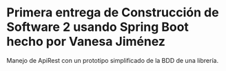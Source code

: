 # Primera entrega de Construcción de Software 2 usando Spring Boot hecho por Vanesa Jiménez
Manejo de ApiRest con un prototipo simplificado de la BDD de una librería.
